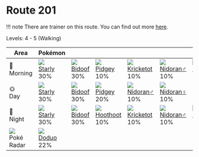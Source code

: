 # Route 201

!!! note
    There are trainer on this route. You can find out more [here](../../trainer_pokemon/route_201/).

Levels: 4 - 5 (Walking)

Area                           | Pokémon                          | &nbsp;                           | &nbsp;                           | &nbsp;                           | &nbsp;                           | &nbsp;
---                            | ---                              | ---                              | ---                              | ---                              | ---                              | ---
🌅<br>Morning                   | ![][396]<br> [Starly]<br> 30%   | ![][399]<br> [Bidoof]<br> 30%   | ![][016]<br> [Pidgey]<br> 10%   | ![][401]<br> [Kricketot]<br> 10%| ![][032]<br> [Nidoran♂]<br> 10% | ![][029]<br> [Nidoran♀]<br> 10%
🌞<br>Day                       | ![][396]<br> [Starly]<br> 30%   | ![][399]<br> [Bidoof]<br> 30%   | ![][016]<br> [Pidgey]<br> 20%   | ![][032]<br> [Nidoran♂]<br> 10% | ![][029]<br> [Nidoran♀]<br> 10%
🌙<br>Night                     | ![][396]<br> [Starly]<br> 30%   | ![][399]<br> [Bidoof]<br> 30%   | ![][163]<br> [Hoothoot]<br> 10% | ![][401]<br> [Kricketot]<br> 10%| ![][032]<br> [Nidoran♂]<br> 10% | ![][029]<br> [Nidoran♀]<br> 10%
![][poke-radar]<br> Poké Radar | ![][084]<br> [Doduo]<br> 22%


[Pidgey]: ../../pokemon_changes/016/
[Nidoran♀]: ../../pokemon_changes/029/
[Nidoran♂]: ../../pokemon_changes/032/
[Doduo]: ../../pokemon_changes/084/
[Hoothoot]: ../../pokemon_changes/163/
[Starly]: ../../pokemon_changes/396/
[Bidoof]: ../../pokemon_changes/399/
[Kricketot]: ../../pokemon_changes/401/
[poke-radar]: ../img/items/poke-radar.png
[016]: ../img/pokemon/016.png
[029]: ../img/pokemon/029.png
[032]: ../img/pokemon/032.png
[084]: ../img/pokemon/084.png
[163]: ../img/pokemon/163.png
[396]: ../img/pokemon/396.png
[399]: ../img/pokemon/399.png
[401]: ../img/pokemon/401.png

